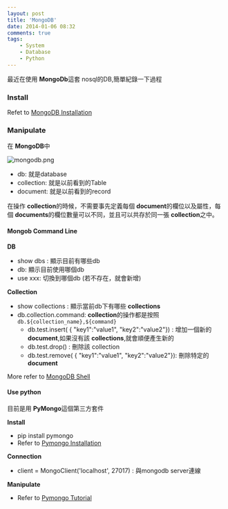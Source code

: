 ```yaml
---
layout: post
title: 'MongoDB'
date: 2014-01-06 08:32
comments: true
tags:
	- System
	- Database
	- Python
---
```

最近在使用 **MongoDb**這套 nosql的DB,簡單紀錄一下過程

### Install
Refet to [MongoDB Installation](http://docs.mongodb.org/manual/installation/)

<!--more-->

### Manipulate
在 **MongoDB**中

![mongodb.png](http://user-image.logdown.io/user/415/blog/415/post/174500/nOcR7hCKTCyrysDk3xgh_mongodb.png)

- db: 就是database
- collection: 就是以前看到的Table
- document: 就是以前看到的record

在操作 **collection**的時候，不需要事先定義每個 **document**的欄位以及屬性，每個 **documents**的欄位數量可以不同，並且可以共存於同一張 **collection**之中。


#### Mongob Command Line

**DB**
- show dbs : 顯示目前有哪些db
- db: 顯示目前使用哪個db
- use xxx: 切換到哪個db (若不存在，就會新增)

**Collection**
- show collections : 顯示當前db下有哪些 **collections**
- db.collection.command:  **collection**的操作都是按照 `db.${collection_name},${command}`
	* db.test.insert( { "key1":"value1", "key2":"value2"}) : 增加一個新的 **document**,如果沒有該 **collections**,就會順便產生新的
  * db.test.drop() : 刪除該 collection
  * db.test.remove( { "key1":"value1", "key2":"value2"}): 刪除特定的 **document**
  
More refer to [MongoDB Shell](http://docs.mongodb.org/manual/reference/method/)  	

#### Use python

目前是用 **PyMongo**這個第三方套件

**Install**
- pip install pymongo
- Refer to [Pymongo Installation](http://api.mongodb.org/python/current/tutorial.html)

**Connection**
- client = MongoClient('localhost', 27017) : 與mongodb server連線

**Manipulate**
- Refer to [Pymongo Tutorial](http://api.mongodb.org/python/current/tutorial.html)
